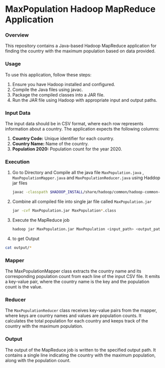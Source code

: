 # MaxPopulation Hadoop MapReduce Application
### Overview
This repository contains a Java-based Hadoop MapReduce application for finding the country with the maximum population based on data provided.

### Usage
To use this application, follow these steps:

1. Ensure you have Hadoop installed and configured.
2. Compile the Java files using javac.
3. Package the compiled classes into a JAR file.
4. Run the JAR file using Hadoop with appropriate input and output paths.

### Input Data
The input data should be in CSV format, where each row represents information about a country. The application expects the following columns:

1. **Country Code:** Unique identifier for each country.
2. **Country Name:** Name of the country.
3. **Population 2020:** Population count for the year 2020.

### Execution

1. Go to Directory and Compile all the java file  `MaxPopulation.java` ,  `MaxPopulationMapper.java` and `MaxPopulationReducer.java` using Haddop jar files
   ```bash
   javac -classpath $HADOOP_INSTALL/share/hadoop/common/hadoop-common-3.3.6.jar:$HADOOP_INSTALL/share/hadoop/mapreduce/hadoop-mapreduce-client-core-3.3.6.jar MaxPopulation*.java
   ```

2. Combine all compiled file into single jar file called  `MaxPopulation.jar`
   ```bash
   jar -cvf MaxPopulation.jar MaxPopulation*.class
   ```

3. Execute the MapReduce job
   ```bash
   hadoop jar MaxPopulation.jar MaxPopulation <input_path> <output_path>
   ```

4. to get Output
  ```bash
  cat output/*
  ```

### Mapper
The MaxPopulationMapper class extracts the country name and its corresponding population count from each line of the input CSV file. It emits a key-value pair, where the country name is the key and the population count is the value.

### Reducer
The `MaxPopulationReducer` class receives key-value pairs from the mapper, where keys are country names and values are population counts. It calculates the total population for each country and keeps track of the country with the maximum population.

### Output
The output of the MapReduce job is written to the specified output path. It contains a single line indicating the country with the maximum population, along with the population count.
